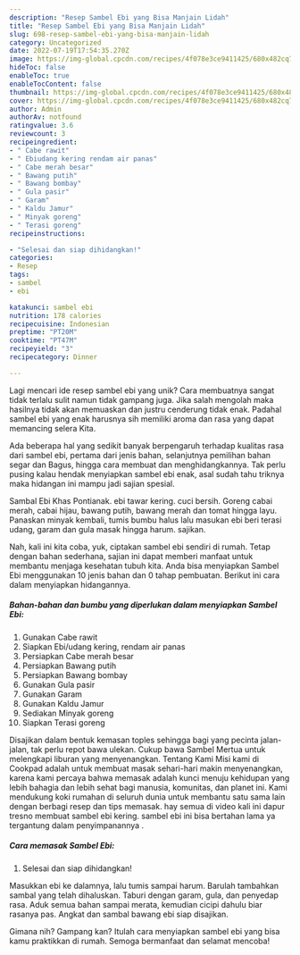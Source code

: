 ```yaml
---
description: "Resep Sambel Ebi yang Bisa Manjain Lidah"
title: "Resep Sambel Ebi yang Bisa Manjain Lidah"
slug: 698-resep-sambel-ebi-yang-bisa-manjain-lidah
category: Uncategorized
date: 2022-07-19T17:54:35.270Z
image: https://img-global.cpcdn.com/recipes/4f078e3ce9411425/680x482cq70/sambel-ebi-foto-resep-utama.jpg
hideToc: false
enableToc: true
enableTocContent: false
thumbnail: https://img-global.cpcdn.com/recipes/4f078e3ce9411425/680x482cq70/sambel-ebi-foto-resep-utama.jpg
cover: https://img-global.cpcdn.com/recipes/4f078e3ce9411425/680x482cq70/sambel-ebi-foto-resep-utama.jpg
author: Admin
authorAv: notfound
ratingvalue: 3.6
reviewcount: 3
recipeingredient:
- " Cabe rawit"
- " Ebiudang kering rendam air panas"
- " Cabe merah besar"
- " Bawang putih"
- " Bawang bombay"
- " Gula pasir"
- " Garam"
- " Kaldu Jamur"
- " Minyak goreng"
- " Terasi goreng"
recipeinstructions:

- "Selesai dan siap dihidangkan!"
categories:
- Resep
tags:
- sambel
- ebi

katakunci: sambel ebi 
nutrition: 178 calories
recipecuisine: Indonesian
preptime: "PT20M"
cooktime: "PT47M"
recipeyield: "3"
recipecategory: Dinner

---
```





Lagi mencari ide resep sambel ebi yang unik? Cara membuatnya sangat tidak terlalu sulit namun tidak gampang juga. Jika salah mengolah maka hasilnya tidak akan memuaskan dan justru cenderung tidak enak. Padahal sambel ebi yang enak harusnya sih memiliki aroma dan rasa yang dapat memancing selera Kita.





Ada beberapa hal yang sedikit banyak berpengaruh terhadap kualitas rasa dari sambel ebi, pertama dari jenis bahan, selanjutnya pemilihan bahan segar dan Bagus, hingga cara membuat dan menghidangkannya. Tak perlu pusing kalau hendak menyiapkan sambel ebi enak,      asal sudah tahu triknya maka hidangan ini mampu jadi sajian spesial.














Sambal Ebi Khas Pontianak. ebi tawar kering. cuci bersih. Goreng cabai merah, cabai hijau, bawang putih, bawang merah dan tomat hingga layu. Panaskan minyak kembali, tumis bumbu halus lalu masukan ebi beri terasi udang, garam dan gula masak hingga harum. sajikan.






Nah, kali ini kita coba, yuk, ciptakan sambel ebi sendiri di rumah. Tetap dengan bahan sederhana, sajian ini dapat memberi manfaat untuk membantu menjaga kesehatan tubuh kita. Anda bisa menyiapkan Sambel Ebi menggunakan 10 jenis bahan dan 0 tahap pembuatan. Berikut ini cara dalam menyiapkan hidangannya.

<!--inarticleads1-->

##### Bahan-bahan dan bumbu yang diperlukan dalam menyiapkan Sambel Ebi:

1. Gunakan  Cabe rawit
1. Siapkan  Ebi/udang kering, rendam air panas
1. Persiapkan  Cabe merah besar
1. Persiapkan  Bawang putih
1. Persiapkan  Bawang bombay
1. Gunakan  Gula pasir
1. Gunakan  Garam
1. Gunakan  Kaldu Jamur
1. Sediakan  Minyak goreng
1. Siapkan  Terasi goreng


Disajikan dalam bentuk kemasan toples sehingga bagi yang pecinta jalan-jalan, tak perlu repot bawa ulekan. Cukup bawa Sambel Mertua untuk melengkapi liburan yang menyenangkan. Tentang Kami Misi kami di Cookpad adalah untuk membuat masak sehari-hari makin menyenangkan, karena kami percaya bahwa memasak adalah kunci menuju kehidupan yang lebih bahagia dan lebih sehat bagi manusia, komunitas, dan planet ini. Kami mendukung koki rumahan di seluruh dunia untuk membantu satu sama lain dengan berbagi resep dan tips memasak. hay semua di video kali ini dapur tresno membuat sambel ebi kering. sambel ebi ini bisa bertahan lama ya tergantung dalam penyimpanannya . 

<!--inarticleads2-->

##### Cara memasak Sambel Ebi:


1. Selesai dan siap dihidangkan!

Masukkan ebi ke dalamnya, lalu tumis sampai harum. Barulah tambahkan sambal yang telah dihaluskan. Taburi dengan garam, gula, dan penyedap rasa. Aduk semua bahan sampai merata, kemudian cicipi dahulu biar rasanya pas. Angkat dan sambal bawang ebi siap disajikan. 

Gimana nih? Gampang kan? Itulah cara menyiapkan sambel ebi yang bisa kamu praktikkan di rumah. Semoga bermanfaat dan selamat mencoba!
